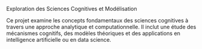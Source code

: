 Exploration des Sciences Cognitives et Modélisation

Ce projet examine les concepts fondamentaux des sciences cognitives à travers une approche analytique et computationnelle. Il inclut une étude des mécanismes cognitifs, des modèles théoriques et des applications en intelligence artificielle ou en data science.

